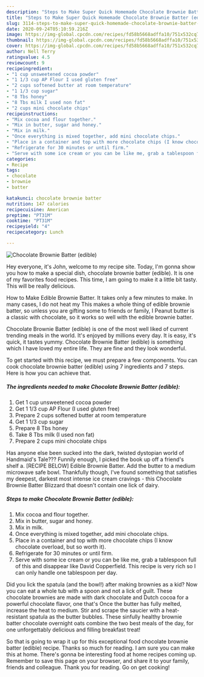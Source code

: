 ```yaml
---
description: "Steps to Make Super Quick Homemade Chocolate Brownie Batter (edible)"
title: "Steps to Make Super Quick Homemade Chocolate Brownie Batter (edible)"
slug: 3114-steps-to-make-super-quick-homemade-chocolate-brownie-batter-edible
date: 2020-09-24T05:10:59.216Z
image: https://img-global.cpcdn.com/recipes/fd58b5668adffa10/751x532cq70/chocolate-brownie-batter-edible-recipe-main-photo.jpg
thumbnail: https://img-global.cpcdn.com/recipes/fd58b5668adffa10/751x532cq70/chocolate-brownie-batter-edible-recipe-main-photo.jpg
cover: https://img-global.cpcdn.com/recipes/fd58b5668adffa10/751x532cq70/chocolate-brownie-batter-edible-recipe-main-photo.jpg
author: Nell Terry
ratingvalue: 4.5
reviewcount: 9
recipeingredient:
- "1 cup unsweetened cocoa powder"
- "1 1/3 cup AP Flour I used gluten free"
- "2 cups softened butter at room temperature"
- "1 1/3 cup sugar"
- "8 Tbs honey"
- "8 Tbs milk I used non fat"
- "2 cups mini chocolate chips"
recipeinstructions:
- "Mix cocoa and flour together."
- "Mix in butter, sugar and honey."
- "Mix in milk."
- "Once everything is mixed together, add mini chocolate chips."
- "Place in a container and top with more chocolate chips (I know chocolate overload, but so worth it)."
- "Refrigerate for 30 minutes or until firm."
- "Serve with some ice cream or you can be like me, grab a tablespoon full of this and disappear like David Copperfield. This recipe is very rich so I can only handle one tablespoon per day."
categories:
- Recipe
tags:
- chocolate
- brownie
- batter

katakunci: chocolate brownie batter 
nutrition: 147 calories
recipecuisine: American
preptime: "PT31M"
cooktime: "PT31M"
recipeyield: "4"
recipecategory: Lunch

---
```



![Chocolate Brownie Batter (edible)](https://img-global.cpcdn.com/recipes/fd58b5668adffa10/751x532cq70/chocolate-brownie-batter-edible-recipe-main-photo.jpg)

Hey everyone, it's John, welcome to my recipe site. Today, I'm gonna show you how to make a special dish, chocolate brownie batter (edible). It is one of my favorites food recipes. This time, I am going to make it a little bit tasty. This will be really delicious.

How to Make Edible Brownie Batter. It takes only a few minutes to make. In many cases, I do not heat my This makes a whole thing of edible brownie batter, so unless you are gifting some to friends or family, I Peanut butter is a classic with chocolate, so it works so well with the edible brownie batter.

Chocolate Brownie Batter (edible) is one of the most well liked of current trending meals in the world. It's enjoyed by millions every day. It is easy, it's quick, it tastes yummy. Chocolate Brownie Batter (edible) is something which I have loved my entire life. They are fine and they look wonderful.


To get started with this recipe, we must prepare a few components. You can cook chocolate brownie batter (edible) using 7 ingredients and 7 steps. Here is how you can achieve that.

<!--inarticleads1-->

##### The ingredients needed to make Chocolate Brownie Batter (edible):

1. Get 1 cup unsweetened cocoa powder
1. Get 1 1/3 cup AP Flour (I used gluten free)
1. Prepare 2 cups softened butter at room temperature
1. Get 1 1/3 cup sugar
1. Prepare 8 Tbs honey
1. Take 8 Tbs milk (I used non fat)
1. Prepare 2 cups mini chocolate chips


Has anyone else been sucked into the dark, twisted dystopian world of Handmaid&#39;s Tale??? Funnily enough, I picked the book up off a friend&#39;s shelf a. [RECIPE BELOW] Edible Brownie Batter. Add the butter to a medium microwave safe bowl. Thankfully though, I&#39;ve found something that satisfies my deepest, darkest most intense ice cream cravings - this Chocolate Brownie Batter Blizzard that doesn&#39;t contain one lick of dairy. 

<!--inarticleads2-->

##### Steps to make Chocolate Brownie Batter (edible):

1. Mix cocoa and flour together.
1. Mix in butter, sugar and honey.
1. Mix in milk.
1. Once everything is mixed together, add mini chocolate chips.
1. Place in a container and top with more chocolate chips (I know chocolate overload, but so worth it).
1. Refrigerate for 30 minutes or until firm.
1. Serve with some ice cream or you can be like me, grab a tablespoon full of this and disappear like David Copperfield. This recipe is very rich so I can only handle one tablespoon per day.


Did you lick the spatula (and the bowl!) after making brownies as a kid? Now you can eat a whole tub with a spoon and not a lick of guilt. These chocolate brownies are made with dark chocolate and Dutch cocoa for a powerful chocolate flavor, one that&#39;s Once the butter has fully melted, increase the heat to medium. Stir and scrape the saucier with a heat-resistant spatula as the butter bubbles. These sinfully healthy brownie batter chocolate overnight oats combine the two best meals of the day, for one unforgettably delicious and filling breakfast treat! 

So that is going to wrap it up for this exceptional food chocolate brownie batter (edible) recipe. Thanks so much for reading. I am sure you can make this at home. There's gonna be interesting food at home recipes coming up. Remember to save this page on your browser, and share it to your family, friends and colleague. Thank you for reading. Go on get cooking!
